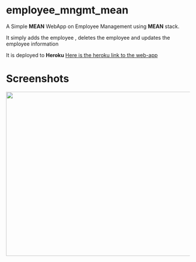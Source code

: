 # employee_mngmt_mean

A Simple <b>MEAN</b> WebApp on Employee Management using <b>MEAN</b> stack.

It simply adds the employee , deletes the employee and updates the employee information

It is deployed to <b>Heroku</b>
<a href="https://enigmatic-fortress-92115.herokuapp.com/">Here is the heroku link to the web-app</a>
# Screenshots
<div align=center>
<img src="https://user-images.githubusercontent.com/64702890/175970796-0405d7a4-87e8-466d-8146-68f990bb0031.gif" height=450 width=700>
<!-- <img src="https://user-images.githubusercontent.com/64702890/116126324-221cd000-a6e4-11eb-832d-14c06d9eb635.png" height=500 width=300> -->
</div>
